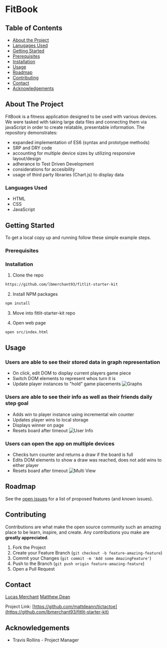 # FitBook
<!-- TABLE OF CONTENTS -->
## Table of Contents

* [About the Project](#about-the-project)
* [Lanugages Used](#languages-used)
* [Getting Started](#getting-started)
* [Prerequisites](#prerequisites)
* [Installation](#installation)
* [Usage](#usage)
* [Roadmap](#roadmap)
* [Contributing](#contributing)
* [Contact](#contact)
* [Acknowledgements](#acknowledgements)


<!-- ABOUT THE PROJECT -->
## About The Project


FitBook is a fitness application designed to be used with various devices. We were tasked with taking large data files and connecting them via javaScript in order to create relatable, presentable information. 
The repository demonstrates:
  * expanded implementation of ES6 (syntax and prototype methods)
  * SRP and DRY code
  * accounting for multiple device sizes by utilizing responsive layout/design
  * adherance to Test Driven Development
  * considerations for accesibility
  * usage of third party libraries (Chart.js) to display data


### Languages Used

* HTML
* CSS
* JavaScript


<!-- GETTING STARTED -->
## Getting Started

To get a local copy up and running follow these simple example steps.


### Prerequisites


### Installation

1. Clone the repo
```sh
https://github.com/lbmerchant93/fitlit-starter-kit
```
2. Install NPM packages
```sh
npm install
```
3. Move into fitlit-starter-kit repo

4. Open web page
```sh
open src/index.html
```


## Usage

### Users are able to see their stored data in graph representation

  * On click, edit DOM to display current players game piece
  * Switch DOM elements to represent whos turn it is
  * Update player instances to "hold" game placements
![Graphs](https://i.imgur.com/9Ml2Cyx.gif])



### Users are able to see their info as well as their friends daily step goal
  

  * Adds win to player instance using incremental win counter
  * Updates player wins to local storage
  * Displays winner on page
  * Resets board after timeout
![User Info](https://i.imgur.com/gykSkrF.gif)



### Users can open the app on multiple devices

  * Checks turn counter and returns a draw if the board is full
  * Edits DOM elements to show a draw was reached, does not add wins to either player
  * Resets board after timeout
![Multi View](https://i.imgur.com/ubW2DwR.gif)
  


<!-- ROADMAP -->
## Roadmap

See the [open issues](file:///Users/matthewdean/turing/2module/projects/fitlit-starter-kit/issues) for a list of proposed features (and known issues).


<!-- CONTRIBUTING -->
## Contributing

Contributions are what make the open source community such an amazing place to be learn, inspire, and create. Any contributions you make are **greatly appreciated**.

1. Fork the Project
2. Create your Feature Branch (`git checkout -b feature-amazing-feature`)
3. Commit your Changes (`git commit -m 'Add some AmazingFeature'`)
4. Push to the Branch (`git push origin feature-amazing-feature`)
5. Open a Pull Request


<!-- CONTACT -->
## Contact

[Lucas Merchant](lbmerchant93@gmail.com)
[Matthew Dean](deanma95@gmail.com)


Project Link: [https://github.com/mattdeann/tictactoe](https://github.com/lbmerchant93/fitlit-starter-kit)

<!-- ACKNOWLEDGEMENTS -->
## Acknowledgements

  * Travis Rollins - Project Manager
